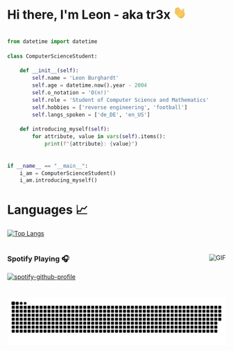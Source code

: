# Hi there, I'm Leon - aka tr3x <img width="30px" height="30" src="https://github.com/SatYu26/SatYu26/raw/master/Assets/Hi.gif" />


```python

from datetime import datetime

class ComputerScienceStudent:

    def __init__(self):
        self.name = 'Leon Burghardt'
        self.age = datetime.now().year - 2004
        self.o_notation = 'O(n!)'
        self.role = 'Student of Computer Science and Mathematics'
        self.hobbies = ['reverse engineering', 'football']
        self.langs_spoken = ['de_DE', 'en_US']

    def introducing_myself(self):
        for attribute, value in vars(self).items():
            print(f"{attribute}: {value}")


if __name__ == "__main__":
    i_am = ComputerScienceStudent()
    i_am.introducing_myself()

```

# Languages 📈
[![Top Langs](https://github-readme-stats.vercel.app/api/top-langs/?username=tr3xxx&&langs_count=7&theme=dark&card_width=700)](https://github.com/tr3xxx?tab=repositories)

# 


<img align="right" alt="GIF" height="100px" src="https://media1.giphy.com/media/J5B1Y8QZnzXXbLQIBu/giphy.gif" />

### Spotify Playing 🎧
[![spotify-github-profile](https://spotify-github-profile.vercel.app/api/view?uid=boesersam16&cover_image=true&theme=natemoo-re&show_offline=true&background_color=121212&bar_color=53b14f&bar_color_cover=true)](https://spotify-github-profile.vercel.app/api/view?uid=boesersam16&redirect=true)

#

![Snake animation](https://raw.githubusercontent.com/tr3xxx/tr3xxx/4e094802168b3b7e967f95be8660ba1fea973307/github-contribution-snake.svg)

